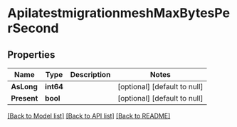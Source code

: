 # ApilatestmigrationmeshMaxBytesPerSecond

## Properties
Name | Type | Description | Notes
------------ | ------------- | ------------- | -------------
**AsLong** | **int64** |  | [optional] [default to null]
**Present** | **bool** |  | [optional] [default to null]

[[Back to Model list]](../README.md#documentation-for-models) [[Back to API list]](../README.md#documentation-for-api-endpoints) [[Back to README]](../README.md)

